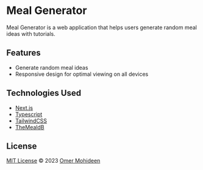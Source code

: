 # Meal Generator

Meal Generator is a web application that helps users generate random meal ideas with tutorials. 

## Features
- Generate random meal ideas
- Responsive design for optimal viewing on all devices

## Technologies Used
- [Next.js](https://nextjs.org/)
- [Typescript](https://www.typescriptlang.org/)
- [TailwindCSS](https://tailwindcss.com/)
- [TheMealdB](https://www.themealdb.com/api.php)

## License
[MIT License](./LICENSE) © 2023 [Omer Mohideen](https://github.com/OmerMohideen)